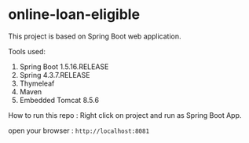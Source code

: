 # online-loan-eligible

This project is based on Spring Boot web application.

Tools used:

1. Spring Boot 1.5.16.RELEASE
2. Spring 4.3.7.RELEASE
3. Thymeleaf
4. Maven
5. Embedded Tomcat 8.5.6

How to run this repo :
Right click on project and run as Spring Boot App.

open your browser :
`http://localhost:8081`
